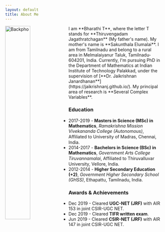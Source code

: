 ```yaml
---
layout: default
title: About Me
---
```


<img align="left"  src="Backpho.png" alt="Backpho" width="40%" height="40%"/>  
I am **Bharathi T**, where the letter T stands for **Thiruvengadam Jagathratchagan** (My father's name). My mother's name is **Sakunthala Elumalai**. I am from Tamilnadu and belong to a rural area in Melmalaiyanur Taluk, Tamilnadu-604201, India. Currently, I'm pursuing PhD in the Department of Mathematics at Indian Institute of Technology Palakkad, under the supervision of  [**Dr. Jaikrishnan Janardhanan**](https://jaikrishnanj.github.io/). My principal area of research is **Several Complex Variables**.  

### Education 
- 2017-2019 - **Masters in Science (MSc) in Mathematics**, _Ramakrishna Mission Vivekananda College (Autonomous)_, Aﬃliated to University of Madras, Chennai, India.
- 2014-2017 - **Bachelors in Science (BSc) in Mathematics**, _Government Arts College Tiruvannamalai_, Aﬃliated to Thiruvalluvar University, Vellore, India.
- 2012-2014 - **Higher Secondary Education (+2)**, _Government Higher Secondary School (GHSS)_, Ethapattu, Tamilnadu, India.

### Awards & Achievements
- Dec 2019 - Cleared **UGC-NET (JRF)** with AIR 153 in joint CSIR-UGC NET.  
- Dec 2019 - Cleared **TIFR written exam**.
- Jun 2019  - Cleared  **CSIR-NET (JRF)** with AIR 147 in joint CSIR-UGC NET. 

